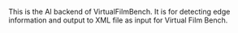 This is the AI backend of VirtualFilmBench. It is for detecting edge information and output to XML file as input for Virtual Film Bench. 
